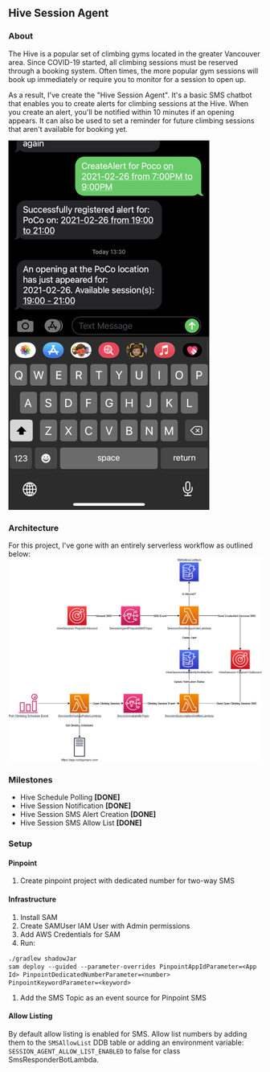## Hive Session Agent
### About
The Hive is a popular set of climbing gyms located in the greater Vancouver area. Since COVID-19 started, all climbing sessions must be reserved through a booking system. Often times, the more popular gym sessions will book up immediately or require you to monitor for a session to open up.

As a result, I've create the "Hive Session Agent". It's a basic SMS chatbot that enables you to create alerts for climbing sessions at the Hive. When you create an alert, you'll be notified within 10 minutes if an opening appears. It can also be used to set a reminder for future climbing sessions that aren't available for booking yet.

![snapshot](assets/sms-demo.jpeg)

### Architecture
For this project, I've gone with an entirely serverless workflow as outlined below:
![snapshot](assets/HiveSessionAgent.jpg)

### Milestones
- Hive Schedule Polling **[DONE]**
- Hive Session Notification **[DONE]**
- Hive Session SMS Alert Creation **[DONE]**
- Hive Session SMS Allow List **[DONE]**


### Setup
#### Pinpoint
1. Create pinpoint project with dedicated number for two-way SMS

#### Infrastructure
1. Install SAM
1. Create SAMUser IAM User with Admin permissions
1. Add AWS Credentials for SAM
1. Run:
```
./gradlew shadowJar
sam deploy --guided --parameter-overrides PinpointAppIdParameter=<App Id> PinpointDedicatedNumberParameter=<number> PinpointKeywordParameter=<keyword>
```
1. Add the SMS Topic as an event source for Pinpoint SMS

#### Allow Listing
By default allow listing is enabled for SMS. Allow list numbers by adding them to the `SMSAllowList` DDB table or adding an environment variable: `SESSION_AGENT_ALLOW_LIST_ENABLED` to false for class SmsResponderBotLambda.